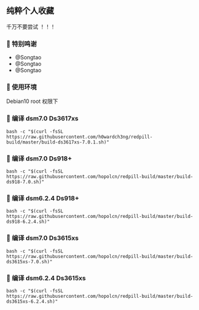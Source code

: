 ## 纯粹个人收藏

千万不要尝试 ！！！



### 🍤 特别鸣谢

- @Songtao
- @Songtao 
- @Songtao 



### 🥠 使用环境

Debian10 root 权限下

### 🥩 编译 dsm7.0 Ds3617xs


```shell
bash -c "$(curl -fsSL https://raw.githubusercontent.com/h0wardch3ng/redpill-build/master/build-ds3617xs-7.0.1.sh)"
```


### 🥩 编译 dsm7.0 Ds918+

```shell
bash -c "$(curl -fsSL https://raw.githubusercontent.com/hopolcn/redpill-build/master/build-ds918-7.0.sh)"
```



### 🥩 编译 dsm6.2.4 Ds918+

```shell
bash -c "$(curl -fsSL https://raw.githubusercontent.com/hopolcn/redpill-build/master/build-ds918-6.2.4.sh)"
```



### 🥩 编译 dsm7.0 Ds3615xs

```shell
bash -c "$(curl -fsSL https://raw.githubusercontent.com/hopolcn/redpill-build/master/build-ds3615xs-7.0.sh)"
```



### 🥩 编译 dsm6.2.4 Ds3615xs

```shell
bash -c "$(curl -fsSL https://raw.githubusercontent.com/hopolcn/redpill-build/master/build-ds3615xs-6.2.4.sh)"
```

